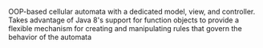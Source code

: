 OOP-based cellular automata with a dedicated model, view, and controller. Takes advantage of Java 8's support for function objects to provide a flexible mechanism for creating and manipulating rules that govern the behavior of the automata
